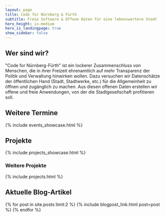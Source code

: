 ```yaml
---
layout: page
title: Code for Nürnberg & Fürth
subtitle: Freie Software & Offene Daten für eine lebenswertere Stadt
hero_height: is-medium
hero_is_landingpage: true
show_sidebar: false
---
```



## Wer sind wir?

"Code for Nürnberg-Fürth" ist ein lockerer Zusammenschluss von Menschen, die in ihrer Freizeit ehrenamtlich auf mehr Transparenz der Politik und Verwaltung hinwirken wollen. Dazu versuchen wir Datenschätze der öffentlichen Hand (Stadt, Stadtwerke, etc.) für die Allgemeinheit zu öffnen und zugänglich zu machen. Aus diesen offenen Daten erstellen wir offene und freie Anwendungen, von der die Stadtgesellschaft profitieren soll.

## Weitere Termine

{% include events_showcase.html %}


## Projekte

{% include projects_showcase.html %}

### Weitere Projekte

{% include projects.html %}

## Aktuelle Blog-Artikel

{% for post in site.posts limit:2 %}
{% include blogpost_link.html post=post %}
{% endfor %}
